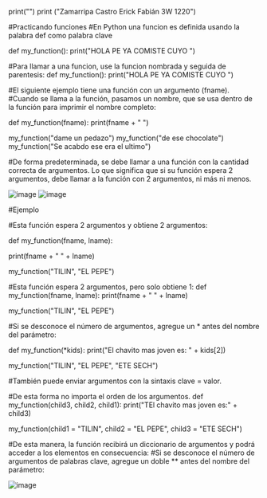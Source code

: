 print("")
print ("Zamarripa Castro Erick Fabián 3W 1220")

#Practicando funciones
#En Python una funcion es definida usando la palabra def como palabra clave 

def my_function():
  print("HOLA PE YA COMISTE CUYO ")


#Para llamar a una funcion, use la funcion nombrada y seguida de parentesis:
def my_function():
  print("HOLA PE YA COMISTE CUYO ")
 
#El siguiente ejemplo tiene una función con un argumento (fname). 
 #Cuando se llama a la función, pasamos un nombre, que se usa dentro de la función para imprimir el nombre completo:

def my_function(fname):
  print(fname + " ")

my_function("dame un pedazo")
my_function("de ese chocolate")
my_function("Se acabdo ese era el ultimo")

#De forma predeterminada, se debe llamar a una función con la cantidad correcta de argumentos. Lo que significa que si su función espera 2 argumentos, debe llamar a la función con 2 argumentos, ni más ni menos.

![image](https://github.com/user-attachments/assets/b4aaffef-cb07-445c-a81a-56855a59bf2d)
![image](https://github.com/user-attachments/assets/5fd82608-495e-4d7c-9082-44e65971a73f)

#Ejemplo

#Esta función espera 2 argumentos y obtiene 2 argumentos:

def my_function(fname, lname):

  print(fname + " " + lname)

my_function("TILIN", "EL PEPE")

#Esta función espera 2 argumentos, pero solo obtiene 1:
def my_function(fname, lname):
  print(fname + " " + lname)

my_function("TILIN", "EL PEPE")

#Si se desconoce el número de argumentos, agregue un * antes del nombre del parámetro:

def my_function(*kids):
  print("El chavito mas joven es: " + kids[2])

my_function("TILIN", "EL PEPE", "ETE SECH")

#También puede enviar argumentos con la sintaxis clave = valor.

#De esta forma no importa el orden de los argumentos.
def my_function(child3, child2, child1):
  print("TEl chavito mas joven es:" + child3)

my_function(child1 = "TILIN", child2 = "EL PEPE", child3 = "ETE SECH")

#De esta manera, la función recibirá un diccionario de argumentos y podrá acceder a los elementos en consecuencia:
#Si se desconoce el número de argumentos de palabras clave, agregue un doble ** antes del nombre del parámetro:


![image](https://github.com/user-attachments/assets/6ffc6aa9-a2b4-4218-bab1-5f5a8882b93b)

